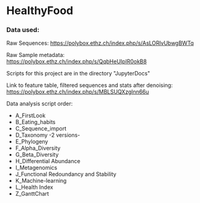 # HealthyFood


### Data used: 

Raw Sequences: https://polybox.ethz.ch/index.php/s/AsLORlvUbwgBWTq

Raw Sample metadata: https://polybox.ethz.ch/index.php/s/QqbHeUIpIR0okB8

Scripts for this project are in the directory "JupyterDocs"

Link to feature table, filtered sequences and stats after denoising: https://polybox.ethz.ch/index.php/s/MBLSUQXzglnn66u

Data analysis script order:
- A_FirstLook
- B_Eating_habits
- C_Sequence_import
- D_Taxonomy -2 versions-
- E_Phylogeny
- F_Alpha_Diversity
- G_Beta_Diversity
- H_Differential Abundance
- I_Metagenomics
- J_Functional Redoundancy and Stability
- K_Machine-learning
- L_Health Index
- Z_GanttChart
